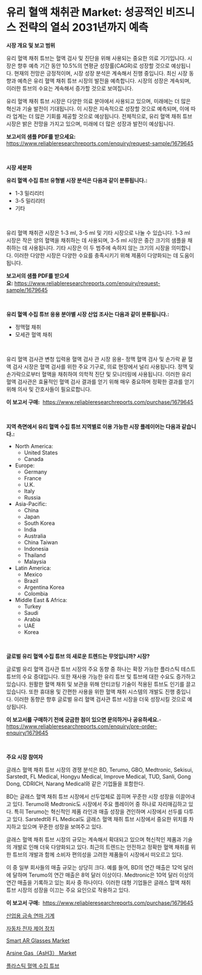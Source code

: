 <p><h1>유리 혈액 채취관 Market: 성공적인 비즈니스 전략의 열쇠 2031년까지 예측</h1></p><p><strong>시장 개요 및 보고 범위</strong></p>
<p><p>유리 혈액 채취 튜브는 혈액 검사 및 진단을 위해 사용되는 중요한 의료 기기입니다. 시장은 향후 예측 기간 동안 10.5%의 연평균 성장률(CAGR)로 성장할 것으로 예상됩니다. 현재의 전망은 긍정적이며, 시장 성장 분석은 계속해서 진행 중입니다. 최신 시장 동향과 예측은 유리 혈액 채취 튜브 시장의 발전을 예측합니다. 시장의 성장은 계속되며, 이러한 튜브의 수요는 계속해서 증가할 것으로 보여집니다.</p><p>유리 혈액 채취 튜브 시장은 다양한 의료 분야에서 사용되고 있으며, 미래에는 더 많은 혁신과 기술 발전이 기대됩니다. 이 시장은 지속적으로 성장할 것으로 예측되며, 이에 따라 업계는 더 많은 기회를 제공할 것으로 예상됩니다. 전체적으로, 유리 혈액 채취 튜브 시장은 밝은 전망을 가지고 있으며, 미래에 더 많은 성장과 발전이 예상됩니다.</p></p>
<p><strong>보고서의 샘플 PDF를 받으세요:</strong> <a href="https://www.reliableresearchreports.com/enquiry/request-sample/1679645">https://www.reliableresearchreports.com/enquiry/request-sample/1679645</a></p>
<p>&nbsp;</p>
<p><strong>시장 세분화</strong></p>
<p><strong>유리 혈액 수집 튜브 유형별 시장 분석은 다음과 같이 분류됩니다.:</strong></p>
<p><ul><li>1-3 밀리리터</li><li>3-5 밀리리터</li><li>기타</li></ul></p>
<p>&nbsp;</p>
<p><p>유리 혈액 채취관 시장은 1-3 ml, 3-5 ml 및 기타 시장으로 나눌 수 있습니다. 1-3 ml 시장은 작은 양의 혈액을 채취하는 데 사용되며, 3-5 ml 시장은 중간 크기의 샘플을 채취하는 데 사용됩니다. 기타 시장은 이 두 범주에 속하지 않는 크기의 시장을 의미합니다. 이러한 다양한 시장은 다양한 수요를 충족시키기 위해 제품이 다양화되는 데 도움이 됩니다.</p></p>
<p><strong>보고서의 샘플 PDF를 받으세요:</strong>&nbsp;<a href="https://www.reliableresearchreports.com/enquiry/request-sample/1679645">https://www.reliableresearchreports.com/enquiry/request-sample/1679645</a></p>
<p>&nbsp;</p>
<p><strong> 유리 혈액 수집 튜브 응용 분야별 시장 산업 조사는 다음과 같이 분류됩니다.:</strong></p>
<p><ul><li>정맥혈 채취</li><li>모세관 혈액 채취</li></ul></p>
<p>&nbsp;</p>
<p><p>유리 혈액 검사관 변청 입력용 혈액 검사 관 시장 응용- 정맥 혈액 검사 및 손가락 끝 혈액 검사 시장은 혈액 검사를 위한 주요 기구로, 의료 현장에서 널리 사용됩니다. 정맥 및 손가락으로부터 혈액을 채취하여 의학적 진단 및 모니터링에 사용됩니다. 이러한 유리 혈액 검사관은 효율적인 혈액 검사 결과를 얻기 위해 매우 중요하며 정확한 결과를 얻기 위해 의사 및 간호사들이 필요로합니다.</p></p>
<p><strong>이 보고서 구매:</strong>&nbsp; <a href="https://www.reliableresearchreports.com/purchase/1679645">https://www.reliableresearchreports.com/purchase/1679645</a></p>
<p>&nbsp;</p>
<p><strong>지역 측면에서 유리 혈액 수집 튜브 지역별로 이용 가능한 시장 플레이어는 다음과 같습니다.:</strong></p>
<p><ul>
    <li>
        North America:
        <ul>
            <li>United States</li>
            <li>Canada</li>
        </ul>
    </li>
    <li>
        Europe:
        <ul>
            <li>Germany</li>
            <li>France</li>
            <li>U.K.</li>
            <li>Italy</li>
            <li>Russia</li>
        </ul>
    </li>
    <li>
        Asia-Pacific:
        <ul>
            <li>China</li>
            <li>Japan</li>
            <li>South Korea</li>
            <li>India</li>
            <li>Australia</li>
            <li>China Taiwan</li>
            <li>Indonesia</li>
            <li>Thailand</li>
            <li>Malaysia</li>
        </ul>
    </li>
    <li>
        Latin America:
        <ul>
            <li>Mexico</li>
            <li>Brazil</li>
            <li>Argentina Korea</li>
            <li>Colombia</li>
        </ul>
    </li>
    <li>
        Middle East & Africa:
        <ul>
            <li>Turkey</li>
            <li>Saudi</li>
            <li>Arabia</li>
            <li>UAE</li>
            <li>Korea</li>
        </ul>
    </li>
    </ul></p>
<p>&nbsp;</p>
<p><strong>글로벌 유리 혈액 수집 튜브 의 새로운 트렌드는 무엇입니까? 시장?</strong></p>
<p><p>글로벌 유리 혈액 검사관 튜브 시장의 주요 동향 중 하나는 확장 가능한 플라스틱 테스트 튜브의 수요 증대입니다. 또한 재사용 가능한 유리 튜브 및 튜브에 대한 수요도 증가하고 있습니다. 원활한 혈액 채취 및 보관을 위해 안티코팅 기술이 적용된 튜브도 인기를 끌고 있습니다. 또한 휴대용 및 간편한 사용을 위한 혈액 채취 시스템의 개발도 진행 중입니다. 이러한 동향은 향후 글로벌 유리 혈액 검사관 튜브 시장을 더욱 성장시킬 것으로 예상됩니다.</p></p>
<p><strong>이 보고서를 구매하기 전에 궁금한 점이 있으면 문의하거나 공유하세요.</strong>- <a href="https://www.reliableresearchreports.com/enquiry/pre-order-enquiry/1679645">https://www.reliableresearchreports.com/enquiry/pre-order-enquiry/1679645</a></p>
<p>&nbsp;</p>
<p><strong>주요 시장 참여자</strong></p>
<p><p>글래스 혈액 채취 튜브 시장의 경쟁 분석은 BD, Terumo, GBO, Medtronic, Sekisui, Sarstedt, FL Medical, Hongyu Medical, Improve Medical, TUD, Sanli, Gong Dong, CDRICH, Narang Medical와 같은 기업들을 포함한다. </p><p>BD는 글래스 혈액 채취 튜브 시장에서 선두업체로 꼽히며 꾸준한 시장 성장을 이끌어내고 있다. Terumo와 Medtronic도 시장에서 주요 플레이어 중 하나로 자리매김하고 있다. 특히 Terumo는 혁신적인 제품 라인과 매출 성장을 견인하며 시장에서 선두를 다투고 있다. Sarstedt와 FL Medical도 글래스 혈액 채취 튜브 시장에서 중요한 위치를 차지하고 있으며 꾸준한 성장을 보여주고 있다.</p><p>글래스 혈액 채취 튜브 시장의 규모는 계속해서 확대되고 있으며 혁신적인 제품과 기술의 개발로 인해 더욱 다양화되고 있다. 최근의 트렌드는 안전하고 정확한 혈액 채취를 위한 튜브의 개발과 함께 소비자 편의성을 고려한 제품들이 시장에서 떠오르고 있다.</p><p>이 중 일부 회사들의 매출 규모는 상당히 크다. 예를 들어, BD의 연간 매출은 12억 달러에 달하며 Terumo의 연간 매출은 8억 달러 이상이다. Medtronic은 10억 달러 이상의 연간 매출을 기록하고 있는 회사 중 하나이다. 이러한 대형 기업들은 글래스 혈액 채취 튜브 시장의 성장을 이끄는 주요 요인으로 작용하고 있다.</p></p>
<p><strong>이 보고서 구매:</strong>&nbsp;&nbsp;<a href="https://www.reliableresearchreports.com/purchase/1679645">https://www.reliableresearchreports.com/purchase/1679645</a></p>
<p><p><a href="https://medium.com/@jerrodhilll68/%EC%82%B0%EC%97%85%EC%9A%A9-%EA%B8%88%EC%86%8D-%EC%97%B0%EB%A7%88-%EA%B8%B0%EA%B3%84-%EC%8B%9C%EC%9E%A5-%EA%B7%9C%EB%AA%A8%EB%8A%94-%EA%B8%80%EB%A1%9C%EB%B2%8C-%EC%82%B0%EC%97%85%EC%97%90%EC%84%9C-%EC%B5%9C%EC%83%81%EC%9D%98-%EB%A7%88%EC%BC%80%ED%8C%85-%EC%B1%84%EB%84%90%EC%9D%84-%EB%B3%B4%EC%97%AC%EC%A4%8D%EB%8B%88%EB%8B%A4-014212a32ec2">산업용 금속 연마 기계</a></p><p><a href="https://medium.com/@constantinvon/%EC%9E%90%EB%8F%99%EC%B0%A8-%EC%A0%84%EC%9E%90-%EC%A0%9C%EC%96%B4-%EC%9E%A5%EC%B9%98-%EC%8B%9C%EC%9E%A5-%EA%B7%9C%EB%AA%A8%EA%B0%80-%EA%B8%80%EB%A1%9C%EB%B2%8C-%EC%82%B0%EC%97%85%EC%97%90%EC%84%9C-%EA%B0%80%EC%9E%A5-%EC%A2%8B%EC%9D%80-%EB%A7%88%EC%BC%80%ED%8C%85-%EC%B1%84%EB%84%90%EC%9D%84-%EB%82%98%ED%83%80%EB%83%85%EB%8B%88%EB%8B%A4-1b98c9fc35a1">자동차 전자 제어 장치</a></p><p><a href="https://github.com/globismark/Market-Research-Report-List-2/blob/main/smart-ar-glasses-market.md">Smart AR Glasses Market</a></p><p><a href="https://issuu.com/reportprime-2/docs/arsine-gasash3-market-size-2030.pptx">Arsine Gas（AsH3） Market</a></p><p><a href="https://github.com/vsoq0zknh59/Market-Research-Report-List-1/blob/main/37393843450.md">플라스틱 혈액 수집 튜브</a></p></p>
